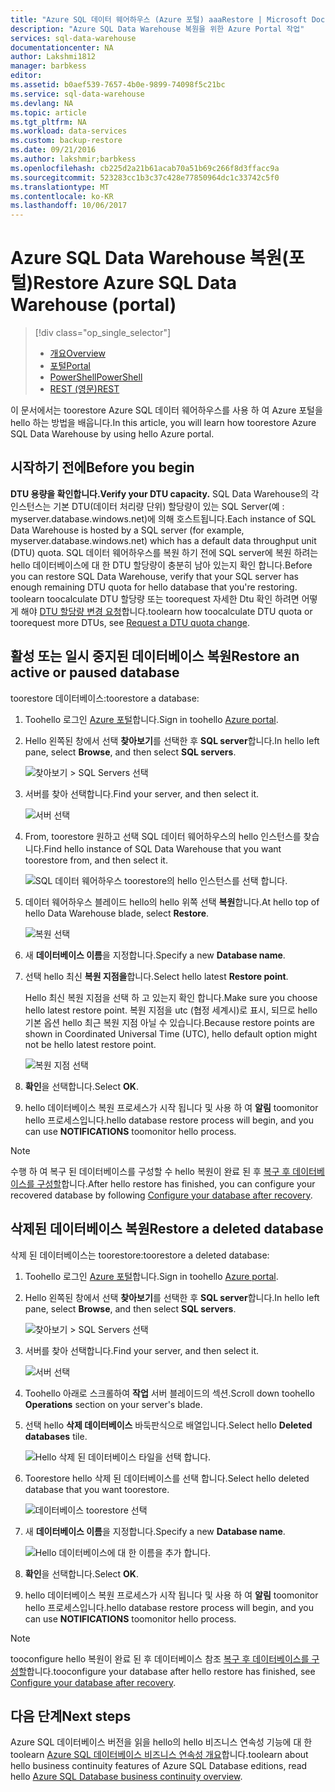 ```yaml
---
title: "Azure SQL 데이터 웨어하우스 (Azure 포털) aaaRestore | Microsoft Docs"
description: "Azure SQL Data Warehouse 복원을 위한 Azure Portal 작업"
services: sql-data-warehouse
documentationcenter: NA
author: Lakshmi1812
manager: barbkess
editor: 
ms.assetid: b0aef539-7657-4b0e-9899-74098f5c21bc
ms.service: sql-data-warehouse
ms.devlang: NA
ms.topic: article
ms.tgt_pltfrm: NA
ms.workload: data-services
ms.custom: backup-restore
ms.date: 09/21/2016
ms.author: lakshmir;barbkess
ms.openlocfilehash: cb225d2a21b61acab70a51b69c266f8d3ffacc9a
ms.sourcegitcommit: 523283cc1b3c37c428e77850964dc1c33742c5f0
ms.translationtype: MT
ms.contentlocale: ko-KR
ms.lasthandoff: 10/06/2017
---
```

# <a name="restore-azure-sql-data-warehouse-portal"></a><span data-ttu-id="62ad4-103">Azure SQL Data Warehouse 복원(포털)</span><span class="sxs-lookup"><span data-stu-id="62ad4-103">Restore Azure SQL Data Warehouse (portal)</span></span>
> [!div class="op_single_selector"]
> * <span data-ttu-id="62ad4-104">[개요][Overview]</span><span class="sxs-lookup"><span data-stu-id="62ad4-104">[Overview][Overview]</span></span>
> * <span data-ttu-id="62ad4-105">[포털][Portal]</span><span class="sxs-lookup"><span data-stu-id="62ad4-105">[Portal][Portal]</span></span>
> * <span data-ttu-id="62ad4-106">[PowerShell][PowerShell]</span><span class="sxs-lookup"><span data-stu-id="62ad4-106">[PowerShell][PowerShell]</span></span>
> * <span data-ttu-id="62ad4-107">[REST (영문)][REST]</span><span class="sxs-lookup"><span data-stu-id="62ad4-107">[REST][REST]</span></span>
>
>
<span data-ttu-id="62ad4-108">이 문서에서는 toorestore Azure SQL 데이터 웨어하우스를 사용 하 여 Azure 포털을 hello 하는 방법을 배웁니다.</span><span class="sxs-lookup"><span data-stu-id="62ad4-108">In this article, you will learn how toorestore Azure SQL Data Warehouse by using hello Azure portal.</span></span>

## <a name="before-you-begin"></a><span data-ttu-id="62ad4-109">시작하기 전에</span><span class="sxs-lookup"><span data-stu-id="62ad4-109">Before you begin</span></span>
<span data-ttu-id="62ad4-110">**DTU 용량을 확인합니다.**</span><span class="sxs-lookup"><span data-stu-id="62ad4-110">**Verify your DTU capacity.**</span></span> <span data-ttu-id="62ad4-111">SQL Data Warehouse의 각 인스턴스는 기본 DTU(데이터 처리량 단위) 할당량이 있는 SQL Server(예 : myserver.database.windows.net)에 의해 호스트됩니다.</span><span class="sxs-lookup"><span data-stu-id="62ad4-111">Each instance of SQL Data Warehouse is hosted by a SQL server (for example, myserver.database.windows.net) which has a default data throughput unit (DTU) quota.</span></span> <span data-ttu-id="62ad4-112">SQL 데이터 웨어하우스를 복원 하기 전에 SQL server에 복원 하려는 hello 데이터베이스에 대 한 DTU 할당량이 충분히 남아 있는지 확인 합니다.</span><span class="sxs-lookup"><span data-stu-id="62ad4-112">Before you can restore SQL Data Warehouse, verify that your SQL server has enough remaining DTU quota for hello database that you're restoring.</span></span> <span data-ttu-id="62ad4-113">toolearn toocalculate DTU 할당량 또는 toorequest 자세한 Dtu 확인 하려면 어떻게 해야 [DTU 할당량 변경 요청][Request a DTU quota change]합니다.</span><span class="sxs-lookup"><span data-stu-id="62ad4-113">toolearn how toocalculate DTU quota or toorequest more DTUs, see [Request a DTU quota change][Request a DTU quota change].</span></span>

## <a name="restore-an-active-or-paused-database"></a><span data-ttu-id="62ad4-114">활성 또는 일시 중지된 데이터베이스 복원</span><span class="sxs-lookup"><span data-stu-id="62ad4-114">Restore an active or paused database</span></span>
<span data-ttu-id="62ad4-115">toorestore 데이터베이스:</span><span class="sxs-lookup"><span data-stu-id="62ad4-115">toorestore a database:</span></span>

1. <span data-ttu-id="62ad4-116">Toohello 로그인 [Azure 포털][Azure portal]합니다.</span><span class="sxs-lookup"><span data-stu-id="62ad4-116">Sign in toohello [Azure portal][Azure portal].</span></span>
2. <span data-ttu-id="62ad4-117">Hello 왼쪽된 창에서 선택 **찾아보기**를 선택한 후 **SQL server**합니다.</span><span class="sxs-lookup"><span data-stu-id="62ad4-117">In hello left pane, select **Browse**, and then select **SQL servers**.</span></span>

    ![찾아보기 > SQL Servers 선택](./media/sql-data-warehouse-restore-database-portal/01-browse-for-sql-server.png)
3. <span data-ttu-id="62ad4-119">서버를 찾아 선택합니다.</span><span class="sxs-lookup"><span data-stu-id="62ad4-119">Find your server, and then select it.</span></span>

    ![서버 선택](./media/sql-data-warehouse-restore-database-portal/01-select-server.png)
4. <span data-ttu-id="62ad4-121">From, toorestore 원하고 선택 SQL 데이터 웨어하우스의 hello 인스턴스를 찾습니다.</span><span class="sxs-lookup"><span data-stu-id="62ad4-121">Find hello instance of SQL Data Warehouse that you want toorestore from, and then select it.</span></span>

    ![SQL 데이터 웨어하우스 toorestore의 hello 인스턴스를 선택 합니다.](./media/sql-data-warehouse-restore-database-portal/01-select-active-dw.png)
5. <span data-ttu-id="62ad4-123">데이터 웨어하우스 블레이드 hello의 hello 위쪽 선택 **복원**합니다.</span><span class="sxs-lookup"><span data-stu-id="62ad4-123">At hello top of hello Data Warehouse blade, select **Restore**.</span></span>

    ![복원 선택](./media/sql-data-warehouse-restore-database-portal/01-select-restore-from-active.png)
6. <span data-ttu-id="62ad4-125">새 **데이터베이스 이름**을 지정합니다.</span><span class="sxs-lookup"><span data-stu-id="62ad4-125">Specify a new **Database name**.</span></span>
7. <span data-ttu-id="62ad4-126">선택 hello 최신 **복원 지점을**합니다.</span><span class="sxs-lookup"><span data-stu-id="62ad4-126">Select hello latest **Restore point**.</span></span>

   <span data-ttu-id="62ad4-127">Hello 최신 복원 지점을 선택 하 고 있는지 확인 합니다.</span><span class="sxs-lookup"><span data-stu-id="62ad4-127">Make sure you choose hello latest restore point.</span></span> <span data-ttu-id="62ad4-128">복원 지점을 utc (협정 세계시)로 표시, 되므로 hello 기본 옵션 hello 최근 복원 지점 아닐 수 있습니다.</span><span class="sxs-lookup"><span data-stu-id="62ad4-128">Because restore points are shown in Coordinated Universal Time (UTC), hello default option might not be hello latest restore point.</span></span>

      ![복원 지점 선택](./media/sql-data-warehouse-restore-database-portal/01-restore-blade-from-active.png)
8. <span data-ttu-id="62ad4-130">**확인**을 선택합니다.</span><span class="sxs-lookup"><span data-stu-id="62ad4-130">Select **OK**.</span></span>
9. <span data-ttu-id="62ad4-131">hello 데이터베이스 복원 프로세스가 시작 됩니다 및 사용 하 여 **알림** toomonitor hello 프로세스입니다.</span><span class="sxs-lookup"><span data-stu-id="62ad4-131">hello database restore process will begin, and you can use **NOTIFICATIONS** toomonitor hello process.</span></span>

> [!NOTE]
> <span data-ttu-id="62ad4-132">수행 하 여 복구 된 데이터베이스를 구성할 수 hello 복원이 완료 된 후 [복구 후 데이터베이스를 구성할][Configure your database after recovery]합니다.</span><span class="sxs-lookup"><span data-stu-id="62ad4-132">After hello restore has finished, you can configure your recovered database by following [Configure your database after recovery][Configure your database after recovery].</span></span>
>
>

## <a name="restore-a-deleted-database"></a><span data-ttu-id="62ad4-133">삭제된 데이터베이스 복원</span><span class="sxs-lookup"><span data-stu-id="62ad4-133">Restore a deleted database</span></span>
<span data-ttu-id="62ad4-134">삭제 된 데이터베이스는 toorestore:</span><span class="sxs-lookup"><span data-stu-id="62ad4-134">toorestore a deleted database:</span></span>

1. <span data-ttu-id="62ad4-135">Toohello 로그인 [Azure 포털][Azure portal]합니다.</span><span class="sxs-lookup"><span data-stu-id="62ad4-135">Sign in toohello [Azure portal][Azure portal].</span></span>
2. <span data-ttu-id="62ad4-136">Hello 왼쪽된 창에서 선택 **찾아보기**를 선택한 후 **SQL server**합니다.</span><span class="sxs-lookup"><span data-stu-id="62ad4-136">In hello left pane, select **Browse**, and then select **SQL servers**.</span></span>

    ![찾아보기 > SQL Servers 선택](./media/sql-data-warehouse-restore-database-portal/01-browse-for-sql-server.png)
3. <span data-ttu-id="62ad4-138">서버를 찾아 선택합니다.</span><span class="sxs-lookup"><span data-stu-id="62ad4-138">Find your server, and then select it.</span></span>

    ![서버 선택](./media/sql-data-warehouse-restore-database-portal/02-select-server.png)
4. <span data-ttu-id="62ad4-140">Toohello 아래로 스크롤하여 **작업** 서버 블레이드의 섹션.</span><span class="sxs-lookup"><span data-stu-id="62ad4-140">Scroll down toohello **Operations** section on your server's blade.</span></span>
5. <span data-ttu-id="62ad4-141">선택 hello **삭제 데이터베이스** 바둑판식으로 배열입니다.</span><span class="sxs-lookup"><span data-stu-id="62ad4-141">Select hello **Deleted databases** tile.</span></span>

    ![Hello 삭제 된 데이터베이스 타일을 선택 합니다.](./media/sql-data-warehouse-restore-database-portal/02-select-deleted-dws.png)
6. <span data-ttu-id="62ad4-143">Toorestore hello 삭제 된 데이터베이스를 선택 합니다.</span><span class="sxs-lookup"><span data-stu-id="62ad4-143">Select hello deleted database that you want toorestore.</span></span>

    ![데이터베이스 toorestore 선택](./media/sql-data-warehouse-restore-database-portal/02-select-deleted-dw.png)
7. <span data-ttu-id="62ad4-145">새 **데이터베이스 이름**을 지정합니다.</span><span class="sxs-lookup"><span data-stu-id="62ad4-145">Specify a new **Database name**.</span></span>

    ![Hello 데이터베이스에 대 한 이름을 추가 합니다.](./media/sql-data-warehouse-restore-database-portal/02-restore-blade-from-deleted.png)
8. <span data-ttu-id="62ad4-147">**확인**을 선택합니다.</span><span class="sxs-lookup"><span data-stu-id="62ad4-147">Select **OK**.</span></span>
9. <span data-ttu-id="62ad4-148">hello 데이터베이스 복원 프로세스가 시작 됩니다 및 사용 하 여 **알림** toomonitor hello 프로세스입니다.</span><span class="sxs-lookup"><span data-stu-id="62ad4-148">hello database restore process will begin, and you can use **NOTIFICATIONS** toomonitor hello process.</span></span>

> [!NOTE]
> <span data-ttu-id="62ad4-149">tooconfigure hello 복원이 완료 된 후 데이터베이스 참조 [복구 후 데이터베이스를 구성할][Configure your database after recovery]합니다.</span><span class="sxs-lookup"><span data-stu-id="62ad4-149">tooconfigure your database after hello restore has finished, see [Configure your database after recovery][Configure your database after recovery].</span></span>
>
>

## <a name="next-steps"></a><span data-ttu-id="62ad4-150">다음 단계</span><span class="sxs-lookup"><span data-stu-id="62ad4-150">Next steps</span></span>
<span data-ttu-id="62ad4-151">Azure SQL 데이터베이스 버전을 읽을 hello의 hello 비즈니스 연속성 기능에 대 한 toolearn [Azure SQL 데이터베이스 비즈니스 연속성 개요][Azure SQL Database business continuity overview]합니다.</span><span class="sxs-lookup"><span data-stu-id="62ad4-151">toolearn about hello business continuity features of Azure SQL Database editions, read hello [Azure SQL Database business continuity overview][Azure SQL Database business continuity overview].</span></span>

<!--Image references-->

<!--Article references-->
[Azure SQL Database business continuity overview]: ../sql-database/sql-database-business-continuity.md
[Overview]: ./sql-data-warehouse-restore-database-overview.md
[Portal]: ./sql-data-warehouse-restore-database-portal.md
[PowerShell]: ./sql-data-warehouse-restore-database-powershell.md
[REST]: ./sql-data-warehouse-restore-database-rest-api.md
[Configure your database after recovery]: ../sql-database/sql-database-disaster-recovery.md#configure-your-database-after-recovery
[Request a DTU quota change]: ./sql-data-warehouse-get-started-create-support-ticket.md#request-quota-change

<!--MSDN references-->

<!--Blog references-->

<!--Other Web references-->
[Azure portal]: https://portal.azure.com/
